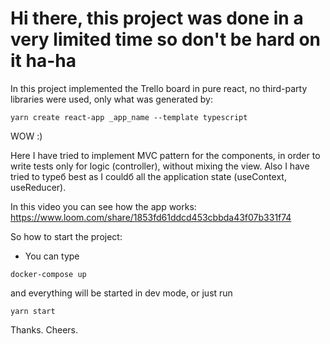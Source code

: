 # Hi there, this project was done in a very limited time so don't be hard on it ha-ha

In this project implemented the Trello board in pure react, no third-party libraries were used, only what was generated by:
```
yarn create react-app _app_name --template typescript
```
WOW :)

Here I have tried to implement MVC pattern for the components, in order to write tests only for logic (controller), without mixing the view. Also I have tried to typeб best as I couldб all the application state (useContext, useReducer).

In this video you can see how the app works: https://www.loom.com/share/1853fd61ddcd453cbbda43f07b331f74

So how to start the project:

- You can type 
```
docker-compose up
```
and everything will be started in dev mode,
or just run 
```
yarn start
```


Thanks. Cheers.